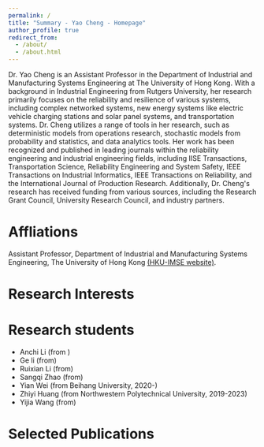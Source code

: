 ```yaml
---
permalink: /
title: "Summary - Yao Cheng - Homepage"
author_profile: true
redirect_from: 
  - /about/
  - /about.html
---
```


Dr. Yao Cheng is an Assistant Professor in the Department of Industrial and Manufacturing Systems Engineering at The University of Hong Kong. With a background in Industrial Engineering from Rutgers University, her research primarily focuses on the reliability and resilience of various systems, including complex networked systems, new energy systems like electric vehicle charging stations and solar panel systems, and transportation systems. Dr. Cheng utilizes a range of tools in her research, such as deterministic models from operations research, stochastic models from probability and statistics, and data analytics tools. Her work has been recognized and published in leading journals within the reliability engineering and industrial engineering fields, including IISE Transactions, Transportation Science, Reliability Engineering and System Safety, IEEE Transactions on Industrial Informatics, IEEE Transactions on Reliability, and the International Journal of Production Research. Additionally, Dr. Cheng's research has received funding from various sources, including the Research Grant Council, University Research Council, and industry partners.

Affliations
======
Assistant Professor, Department of Industrial and Manufacturing Systems Engineering, The University of Hong Kong [(HKU-IMSE website)](https://www.imse.hku.hk/people/y-cheng).

Research Interests
======

Research students
======
* Anchi Li (from )
* Ge li (from)
* Ruixian Li (from)
* Sangqi Zhao (from)
* Yian Wei (from Beihang University, 2020-)
* Zhiyi Huang (from Northwestern Polytechnical University, 2019-2023)
* Yijia Wang (from)

Selected Publications
======

